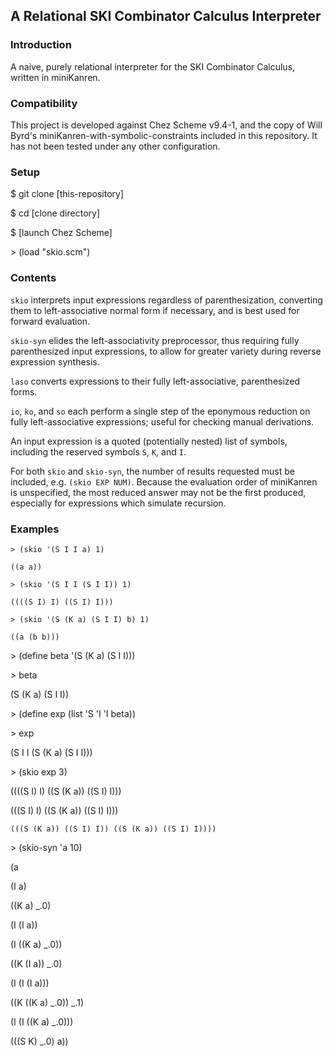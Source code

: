 ## A Relational SKI Combinator Calculus Interpreter

### Introduction
A naive, purely relational interpreter for the SKI Combinator Calculus, written in miniKanren.

### Compatibility
This project is developed against Chez Scheme v9.4-1, and the copy of Will Byrd's miniKanren-with-symbolic-constraints included in this repository. It has not been tested under any other configuration.

### Setup
$ git clone [this-repository]

$ cd [clone directory]

$ [launch Chez Scheme]

\> (load "skio.scm")

### Contents
`skio` interprets input expressions regardless of parenthesization, converting them to left-associative normal form if necessary, and is best used for forward evaluation.

`skio-syn` elides the left-associativity preprocessor, thus requiring fully parenthesized input expressions, to allow for greater variety during reverse expression synthesis.

`laso` converts expressions to their fully left-associative, parenthesized forms.

`io`, `ko`, and `so` each perform a single step of the eponymous reduction on fully left-associative expressions; useful for checking manual derivations. 

An input expression is a quoted (potentially nested) list of symbols, including the reserved symbols `S`, `K`, and `I`.

For both `skio` and `skio-syn`, the number of results requested must be included, e.g. `(skio EXP NUM)`. Because the evaluation order of miniKanren is unspecified, the most reduced answer may not be the first produced, especially for expressions which simulate recursion.

### Examples
`> (skio '(S I I a) 1)`

`((a a))`

`> (skio '(S I I (S I I)) 1)`

`((((S I) I) ((S I) I)))`

`> (skio '(S (K a) (S I I) b) 1)`

`((a (b b)))`

\> (define beta '(S (K a) (S I I)))

\> beta

(S (K a) (S I I))

\> (define exp (list 'S 'I 'I beta))

\> exp

(S I I (S (K a) (S I I)))

\> (skio exp 3)

((((S I) I) ((S (K a)) ((S I) I)))

  (((S I) I) ((S (K a)) ((S I) I)))

    (((S (K a)) ((S I) I)) ((S (K a)) ((S I) I))))

\> (skio-syn 'a 10)

(a

(I a)

((K a) _.0)

(I (I a))

(I ((K a) _.0))

((K (I a)) _.0)

(I (I (I a))) 

((K ((K a) _.0)) _.1) 

(I (I ((K a) _.0)))

(((S K) _.0) a))







